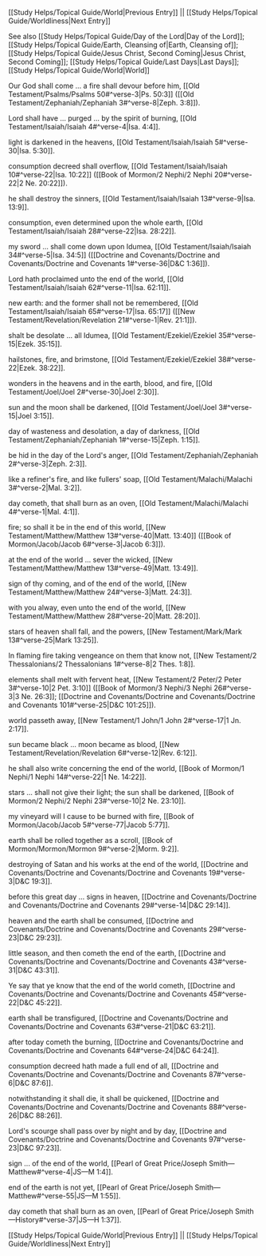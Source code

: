 [[Study Helps/Topical Guide/World|Previous Entry]]  ||  [[Study Helps/Topical Guide/Worldliness|Next Entry]]

 See also [[Study Helps/Topical Guide/Day of the Lord|Day of the Lord]]; [[Study Helps/Topical Guide/Earth, Cleansing of|Earth, Cleansing of]]; [[Study Helps/Topical Guide/Jesus Christ, Second Coming|Jesus Christ, Second Coming]]; [[Study Helps/Topical Guide/Last Days|Last Days]]; [[Study Helps/Topical Guide/World|World]]

 Our God shall come ... a fire shall devour before him, [[Old Testament/Psalms/Psalms 50#^verse-3|Ps. 50:3]] ([[Old Testament/Zephaniah/Zephaniah 3#^verse-8|Zeph. 3:8]]).

 Lord shall have ... purged ... by the spirit of burning, [[Old Testament/Isaiah/Isaiah 4#^verse-4|Isa. 4:4]].

 light is darkened in the heavens, [[Old Testament/Isaiah/Isaiah 5#^verse-30|Isa. 5:30]].

 consumption decreed shall overflow, [[Old Testament/Isaiah/Isaiah 10#^verse-22|Isa. 10:22]] ([[Book of Mormon/2 Nephi/2 Nephi 20#^verse-22|2 Ne. 20:22]]).

 he shall destroy the sinners, [[Old Testament/Isaiah/Isaiah 13#^verse-9|Isa. 13:9]].

 consumption, even determined upon the whole earth, [[Old Testament/Isaiah/Isaiah 28#^verse-22|Isa. 28:22]].

 my sword ... shall come down upon Idumea, [[Old Testament/Isaiah/Isaiah 34#^verse-5|Isa. 34:5]] ([[Doctrine and Covenants/Doctrine and Covenants/Doctrine and Covenants 1#^verse-36|D&C 1:36]]).

 Lord hath proclaimed unto the end of the world, [[Old Testament/Isaiah/Isaiah 62#^verse-11|Isa. 62:11]].

 new earth: and the former shall not be remembered, [[Old Testament/Isaiah/Isaiah 65#^verse-17|Isa. 65:17]] ([[New Testament/Revelation/Revelation 21#^verse-1|Rev. 21:1]]).

 shalt be desolate ... all Idumea, [[Old Testament/Ezekiel/Ezekiel 35#^verse-15|Ezek. 35:15]].

 hailstones, fire, and brimstone, [[Old Testament/Ezekiel/Ezekiel 38#^verse-22|Ezek. 38:22]].

 wonders in the heavens and in the earth, blood, and fire, [[Old Testament/Joel/Joel 2#^verse-30|Joel 2:30]].

 sun and the moon shall be darkened, [[Old Testament/Joel/Joel 3#^verse-15|Joel 3:15]].

 day of wasteness and desolation, a day of darkness, [[Old Testament/Zephaniah/Zephaniah 1#^verse-15|Zeph. 1:15]].

 be hid in the day of the Lord's anger, [[Old Testament/Zephaniah/Zephaniah 2#^verse-3|Zeph. 2:3]].

 like a refiner's fire, and like fullers' soap, [[Old Testament/Malachi/Malachi 3#^verse-2|Mal. 3:2]].

 day cometh, that shall burn as an oven, [[Old Testament/Malachi/Malachi 4#^verse-1|Mal. 4:1]].

 fire; so shall it be in the end of this world, [[New Testament/Matthew/Matthew 13#^verse-40|Matt. 13:40]] ([[Book of Mormon/Jacob/Jacob 6#^verse-3|Jacob 6:3]]).

 at the end of the world ... sever the wicked, [[New Testament/Matthew/Matthew 13#^verse-49|Matt. 13:49]].

 sign of thy coming, and of the end of the world, [[New Testament/Matthew/Matthew 24#^verse-3|Matt. 24:3]].

 with you alway, even unto the end of the world, [[New Testament/Matthew/Matthew 28#^verse-20|Matt. 28:20]].

 stars of heaven shall fall, and the powers, [[New Testament/Mark/Mark 13#^verse-25|Mark 13:25]].

 In flaming fire taking vengeance on them that know not, [[New Testament/2 Thessalonians/2 Thessalonians 1#^verse-8|2 Thes. 1:8]].

 elements shall melt with fervent heat, [[New Testament/2 Peter/2 Peter 3#^verse-10|2 Pet. 3:10]] ([[Book of Mormon/3 Nephi/3 Nephi 26#^verse-3|3 Ne. 26:3]]; [[Doctrine and Covenants/Doctrine and Covenants/Doctrine and Covenants 101#^verse-25|D&C 101:25]]).

 world passeth away, [[New Testament/1 John/1 John 2#^verse-17|1 Jn. 2:17]].

 sun became black ... moon became as blood, [[New Testament/Revelation/Revelation 6#^verse-12|Rev. 6:12]].

 he shall also write concerning the end of the world, [[Book of Mormon/1 Nephi/1 Nephi 14#^verse-22|1 Ne. 14:22]].

 stars ... shall not give their light; the sun shall be darkened, [[Book of Mormon/2 Nephi/2 Nephi 23#^verse-10|2 Ne. 23:10]].

 my vineyard will I cause to be burned with fire, [[Book of Mormon/Jacob/Jacob 5#^verse-77|Jacob 5:77]].

 earth shall be rolled together as a scroll, [[Book of Mormon/Mormon/Mormon 9#^verse-2|Morm. 9:2]].

 destroying of Satan and his works at the end of the world, [[Doctrine and Covenants/Doctrine and Covenants/Doctrine and Covenants 19#^verse-3|D&C 19:3]].

 before this great day ... signs in heaven, [[Doctrine and Covenants/Doctrine and Covenants/Doctrine and Covenants 29#^verse-14|D&C 29:14]].

 heaven and the earth shall be consumed, [[Doctrine and Covenants/Doctrine and Covenants/Doctrine and Covenants 29#^verse-23|D&C 29:23]].

 little season, and then cometh the end of the earth, [[Doctrine and Covenants/Doctrine and Covenants/Doctrine and Covenants 43#^verse-31|D&C 43:31]].

 Ye say that ye know that the end of the world cometh, [[Doctrine and Covenants/Doctrine and Covenants/Doctrine and Covenants 45#^verse-22|D&C 45:22]].

 earth shall be transfigured, [[Doctrine and Covenants/Doctrine and Covenants/Doctrine and Covenants 63#^verse-21|D&C 63:21]].

 after today cometh the burning, [[Doctrine and Covenants/Doctrine and Covenants/Doctrine and Covenants 64#^verse-24|D&C 64:24]].

 consumption decreed hath made a full end of all, [[Doctrine and Covenants/Doctrine and Covenants/Doctrine and Covenants 87#^verse-6|D&C 87:6]].

 notwithstanding it shall die, it shall be quickened, [[Doctrine and Covenants/Doctrine and Covenants/Doctrine and Covenants 88#^verse-26|D&C 88:26]].

 Lord's scourge shall pass over by night and by day, [[Doctrine and Covenants/Doctrine and Covenants/Doctrine and Covenants 97#^verse-23|D&C 97:23]].

 sign ... of the end of the world, [[Pearl of Great Price/Joseph Smith—Matthew#^verse-4|JS—M 1:4]].

 end of the earth is not yet, [[Pearl of Great Price/Joseph Smith—Matthew#^verse-55|JS—M 1:55]].

 day cometh that shall burn as an oven, [[Pearl of Great Price/Joseph Smith—History#^verse-37|JS—H 1:37]].

[[Study Helps/Topical Guide/World|Previous Entry]]  ||  [[Study Helps/Topical Guide/Worldliness|Next Entry]]
